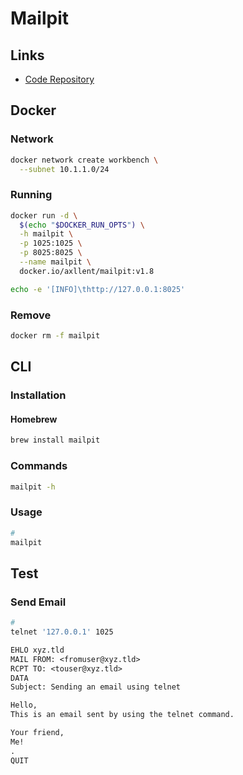 # Mailpit

## Links

- [Code Repository](https://github.com/axllent/mailpit)

## Docker

### Network

```sh
docker network create workbench \
  --subnet 10.1.1.0/24
```

### Running

```sh
docker run -d \
  $(echo "$DOCKER_RUN_OPTS") \
  -h mailpit \
  -p 1025:1025 \
  -p 8025:8025 \
  --name mailpit \
  docker.io/axllent/mailpit:v1.8
```

```sh
echo -e '[INFO]\thttp://127.0.0.1:8025'
```

### Remove

```sh
docker rm -f mailpit
```

## CLI

### Installation

#### Homebrew

```sh
brew install mailpit
```

### Commands

```sh
mailpit -h
```

### Usage

```sh
#
mailpit
```

## Test

### Send Email

```sh
#
telnet '127.0.0.1' 1025
```

```txt
EHLO xyz.tld
MAIL FROM: <fromuser@xyz.tld>
RCPT TO: <touser@xyz.tld>
DATA
Subject: Sending an email using telnet

Hello,
This is an email sent by using the telnet command.

Your friend,
Me!
.
QUIT
```
